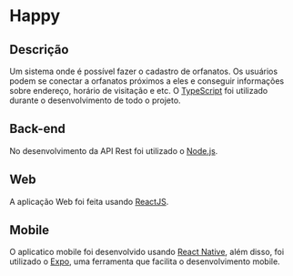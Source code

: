 # Happy

## Descrição

Um sistema onde é possível fazer o cadastro de orfanatos. Os usuários podem se conectar a orfanatos próximos a eles e conseguir informações sobre endereço, horário de visitação e etc. O [TypeScript](https://www.typescriptlang.org/) foi utilizado durante o desenvolvimento de todo o projeto.

## Back-end

No desenvolvimento da API Rest foi utilizado o [Node.js](https://nodejs.org/en/).

## Web

A aplicação Web foi feita usando [ReactJS](https://pt-br.reactjs.org/).

## Mobile

O aplicatico mobile foi desenvolvido usando [React Native](https://reactnative.dev/), além disso, foi utilizado o [Expo](https://expo.io/), uma ferramenta que facilita o desenvolvimento mobile.
